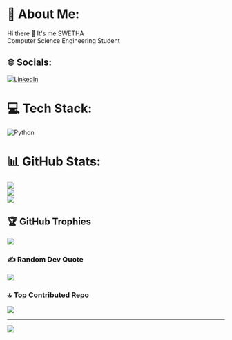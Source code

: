 # 💫 About Me:
Hi there 👋 It's me SWETHA<br>Computer Science Engineering Student


## 🌐 Socials:
[![LinkedIn](https://img.shields.io/badge/LinkedIn-%230077B5.svg?logo=linkedin&logoColor=white)](https://linkedin.com/in/https://www.linkedin.com/in/swetha-s-734826223/) 

# 💻 Tech Stack:
![Python](https://img.shields.io/badge/python-3670A0?style=for-the-badge&logo=python&logoColor=ffdd54)
# 📊 GitHub Stats:
![](https://github-readme-stats.vercel.app/api?username=Swetha0718&theme=radical&hide_border=false&include_all_commits=false&count_private=false)<br/>
![](https://github-readme-streak-stats.herokuapp.com/?user=Swetha0718&theme=radical&hide_border=false)<br/>
![](https://github-readme-stats.vercel.app/api/top-langs/?username=Swetha0718&theme=radical&hide_border=false&include_all_commits=false&count_private=false&layout=compact)

## 🏆 GitHub Trophies
![](https://github-profile-trophy.vercel.app/?username=Swetha0718&theme=radical&no-frame=false&no-bg=false&margin-w=4)

### ✍️ Random Dev Quote
![](https://quotes-github-readme.vercel.app/api?type=horizontal&theme=radical)

### 🔝 Top Contributed Repo
![](https://github-contributor-stats.vercel.app/api?username=Swetha0718&limit=5&theme=dark&combine_all_yearly_contributions=true)

---
[![](https://visitcount.itsvg.in/api?id=Swetha0718&icon=0&color=0)](https://visitcount.itsvg.in)

<!-- Proudly created with GPRM ( https://gprm.itsvg.in ) -->
